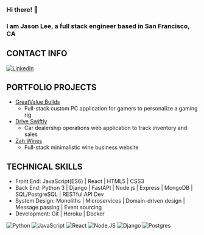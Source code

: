 ### Hi there! 👋


### I am Jason Lee, a full stack engineer based in San Francisco, CA 


## CONTACT INFO
[![LinkedIn](https://img.shields.io/badge/linkedin-%230077B5.svg?style=for-the-badge&logo=linkedin&logoColor=white)](https://www.linkedin.com/in/jasonlee220/) 

## PORTFOLIO PROJECTS
- [GreatValue Builds](https://github.com/jeelason/great-builds)
  * Full-stack custom PC application for gamers to personalize a gaming rig
- [Drive Swiftly](https://github.com/jeelason/drive-swiftly)
  * Car dealership operations web application to track inventory and sales
- [Zah Wines](https://github.com/jeelason/zah-wines)
  * Full-stack minimalistic wine business website
## TECHNICAL SKILLS
- Front End: JavaScript(ES6) | React | HTML5 | CSS3
- Back End: Python 3 | Django | FastAPI | Node.js | Express | MongoDB | SQL/PostgreSQL | RESTful API Dev
- System Design: Monoliths | Microservices | Domain-driven design | Message passing | Event sourcing
- Development: Git | Heroku | Docker


![Python](https://img.shields.io/badge/Python-3776AB?style=for-the-badge&logo=python&logoColor=white)
![JavaScript](https://img.shields.io/badge/JavaScript-323330?style=for-the-badge&logo=javascript&logoColor=F7DF1E)
![React](https://img.shields.io/badge/React-20232A?style=for-the-badge&logo=react&logoColor=61DAFB)
![Node.JS](https://img.shields.io/badge/Node.js-43853D?style=for-the-badge&logo=node.js&logoColor=white) 
![Django](https://img.shields.io/badge/Django-092E20?style=for-the-badge&logo=django&logoColor=white) 
![Postgres](https://img.shields.io/badge/postgres-%23316192.svg?style=for-the-badge&logo=postgresql&logoColor=white)
